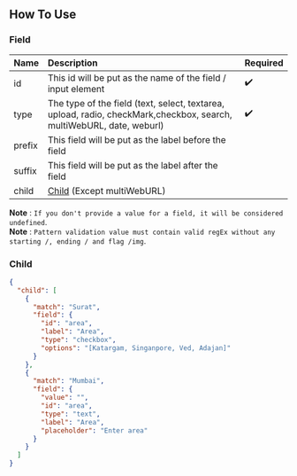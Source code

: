 ## How To Use

### Field

| Name   | Description                                                                                                          | Required |
| :----- | :------------------------------------------------------------------------------------------------------------------- | :------- |
| id     | This id will be put as the name of the field / input element                                                         | ✔️       |
| type   | The type of the field (text, select, textarea, upload, radio, checkMark,checkbox, search, multiWebURL, date, weburl) | ✔️       |
| prefix | This field will be put as the label before the field                                                                 |          |
| suffix | This field will be put as the label after the field                                                                  |          |
| child  | [Child](#child) (Except multiWebURL)                                                                                 |          |

**Note** : `If you don't provide a value for a field, it will be considered undefined`.<br/>
**Note** : `Pattern validation value must contain valid regEx without any starting /, ending / and flag /img`.

### Child

```json
{
  "child": [
    {
      "match": "Surat",
      "field": {
        "id": "area",
        "label": "Area",
        "type": "checkbox",
        "options": "[Katargam, Singanpore, Ved, Adajan]"
      }
    },
    {
      "match": "Mumbai",
      "field": {
        "value": "",
        "id": "area",
        "type": "text",
        "label": "Area",
        "placeholder": "Enter area"
      }
    }
  ]
}
```
